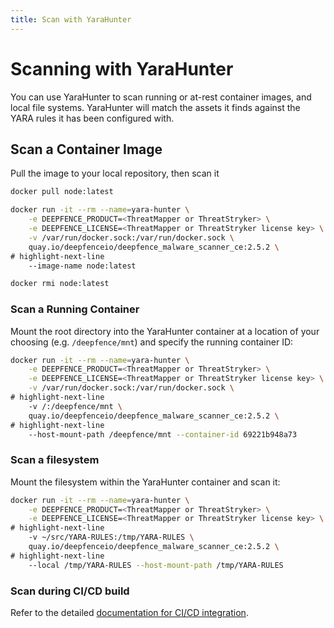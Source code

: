 ```yaml
---
title: Scan with YaraHunter
---
```



# Scanning with YaraHunter

You can use YaraHunter to scan running or at-rest container images, and local file systems.  YaraHunter will match the assets it finds against the YARA rules it has been configured with.

## Scan a Container Image

Pull the image to your local repository, then scan it

```bash
docker pull node:latest

docker run -it --rm --name=yara-hunter \
    -e DEEPFENCE_PRODUCT=<ThreatMapper or ThreatStryker> \
    -e DEEPFENCE_LICENSE=<ThreatMapper or ThreatStryker license key> \
    -v /var/run/docker.sock:/var/run/docker.sock \
    quay.io/deepfenceio/deepfence_malware_scanner_ce:2.5.2 \
# highlight-next-line
    --image-name node:latest

docker rmi node:latest
```

### Scan a Running Container

Mount the root directory into the YaraHunter container at a location of your choosing (e.g. `/deepfence/mnt`) and specify the running container ID:

```bash
docker run -it --rm --name=yara-hunter \
    -e DEEPFENCE_PRODUCT=<ThreatMapper or ThreatStryker> \
    -e DEEPFENCE_LICENSE=<ThreatMapper or ThreatStryker license key> \
    -v /var/run/docker.sock:/var/run/docker.sock \
# highlight-next-line
    -v /:/deepfence/mnt \
    quay.io/deepfenceio/deepfence_malware_scanner_ce:2.5.2 \
# highlight-next-line
    --host-mount-path /deepfence/mnt --container-id 69221b948a73
```

### Scan a filesystem

Mount the filesystem within the YaraHunter container and scan it:

```bash
docker run -it --rm --name=yara-hunter \
    -e DEEPFENCE_PRODUCT=<ThreatMapper or ThreatStryker> \
    -e DEEPFENCE_LICENSE=<ThreatMapper or ThreatStryker license key> \
# highlight-next-line
    -v ~/src/YARA-RULES:/tmp/YARA-RULES \
    quay.io/deepfenceio/deepfence_malware_scanner_ce:2.5.2 \
# highlight-next-line
    --local /tmp/YARA-RULES --host-mount-path /tmp/YARA-RULES
```

### Scan during CI/CD build

Refer to the detailed [documentation for CI/CD integration](https://github.com/deepfence/YaraHunter/tree/main/ci-cd-integration).
